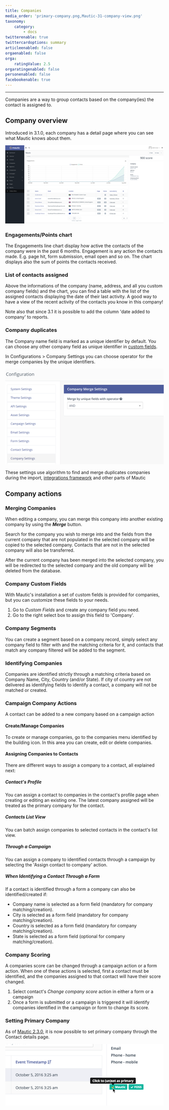 ```yaml
---
title: Companies
media_order: 'primary-company.png,Mautic-31-company-view.png'
taxonomy:
    category:
        - docs
twitterenable: true
twittercardoptions: summary
articleenabled: false
orgaenabled: false
orga:
    ratingValue: 2.5
orgaratingenabled: false
personenabled: false
facebookenable: true
---
```


---

Companies are a way to group contacts based on the company(ies) the contact is assigned to.

## Company overview

Introduced in 3.1.0, each company has a detail page where you can see what Mautic knows about them.

![Mautic Company Overview Page](Mautic-31-company-view.png)

### Engagements/Points chart
The Engagements line chart display how active the contacts of the company were in the past 6 months. Engagement is any action the contacts made. E.g. page hit, form submission, email open and so on. The chart displays also the sum of points the contacts received.

### List of contacts assigned
Above the informations of the company (name, address, and all you custom company fields) and the chart, you can find a table with the list of the assigned contacts displaying the date of their last activity. A good way to have a view of the recent activity of the contacts you know in this company!

Note also that since 3.1 it is possible to add the column 'date added to company' to reports.

### Company duplicates

The Company name field is marked as a unique identifier by default. You can choose any other company field as unique identifier in [custom fields][custom fields]. 

In Configurations > Company Settings you can choose operator for the merge companies by the unique identifiers.

![Setup operator for find duplications algorithm](company-duplicates-configuration-operator.png "Setup operator for find duplications algorithm")

These settings use algorithm to find and merge duplicates companies during the import, [integrations framework][integration-framework] and other parts of Mautic



## Company actions

### Merging Companies

When editing a company, you can merge this company into another existing company by using the **_Merge_** button.

Search for the company you wish to merge into and the fields from the current company that are not populated in the selected company will be copied to the selected company. Contacts that are not in the selected company will also be transferred.

After the current company has been merged into the selected company, you will be redirected to the selected company and the old company will be deleted from the database.

### Company Custom Fields

With Mautic's installation a set of custom fields is provided for companies, but you can customize these fields to your needs.

1. Go to _Custom Fields_ and create any company field you need.
1. Go to the right select box to assign this field to 'Company'.

### Company Segments

You can create a segment based on a company record, simply select any company field to filter with and the matching criteria for it, and contacts that match any company filtered will be added to the segment.

### Identifying Companies

Companies are identified strictly through a matching criteria based on Company Name, City, Country (and/or State). If city of country are not delivered as identifying fields to identify a contact, a company will not be matched or created.

### Campaign Company Actions

A contact can be added to a new company based on a campaign action

#### Create/Manage Companies

To create or manage companies, go to the companies menu identified by the building icon. In this area you can create, edit or delete companies.

#### Assigning Companies to Contacts

There are different ways to assign a company to a contact, all explained next:

##### Contact's Profile

You can assign a contact to companies in the contact's profile page when creating or editing an existing one. The latest company assigned will be treated as the primary company for the contact.

##### Contacts List View

You can batch assign companies to selected contacts in the contact's list view.

##### Through a Campaign

You can assign a company to identified contacts through a campaign by selecting the 'Assign contact to company' action.

##### When Identifying a Contact Through a Form

If a contact is identified through a form a company can also be identified/created if:

- Company name is selected as a form field (mandatory for company matching/creation).
- City is selected as a form field (mandatory for company matching/creation).
- Country is selected as a form field (mandatory for company matching/creation).
- State is selected as a form field (optional for company matching/creation).

### Company Scoring

A companies score can be changed through a campaign action or a form action. When one of these actions is selected, first a contact must be identified, and the companies assigned to that contact will have their score changed.

1. Select contact's _Change company score_ action in either a form or a campaign
1. Once a form is submitted or a campaign is triggered it will identify companies identified in the campaign or form to change its score.

### Setting Primary Company

As of [Mautic 2.3.0][release-2.3.0], it is now possible to set primary company through the Contact details page.

![primary company](primary-company.png)

<!-- Page Links -->

[release-2.3.0]: <https://github.com/mautic/mautic/releases/tag/2.3.0>
[custom fields]: </contacts/manage-custom-fields>
[integration-framework]: <https://developer.mautic.org/#integration-framework>